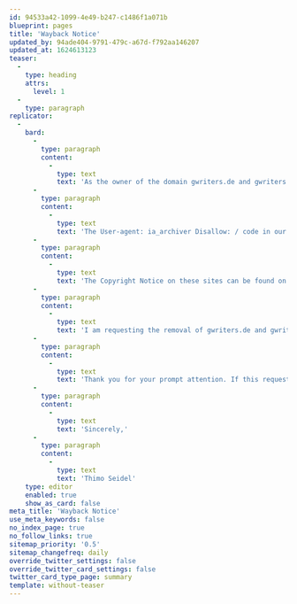 ```yaml
---
id: 94533a42-1099-4e49-b247-c1486f1a071b
blueprint: pages
title: 'Wayback Notice'
updated_by: 94ade404-9791-479c-a67d-f792aa146207
updated_at: 1624613123
teaser:
  -
    type: heading
    attrs:
      level: 1
  -
    type: paragraph
replicator:
  -
    bard:
      -
        type: paragraph
        content:
          -
            type: text
            text: 'As the owner of the domain gwriters.de and gwriters.ch I am officially requesting the immediate removal of the gwriters.de and gwriters.ch domains and all of the subpages from web.archive.org and the Internet Archive Wayback Machine.'
      -
        type: paragraph
        content:
          -
            type: text
            text: 'The User-agent: ia_archiver Disallow: / code in our robots.txt file is not being followed.'
      -
        type: paragraph
        content:
          -
            type: text
            text: 'The Copyright Notice on these sites can be found on gwriters.de and gwriters.ch and every subpage in the footer.'
      -
        type: paragraph
        content:
          -
            type: text
            text: 'I am requesting the removal of gwriters.de and gwriters.ch for the entire time in which the pages have been archived (i.e. all existing records in your database) including today and all days going forward.'
      -
        type: paragraph
        content:
          -
            type: text
            text: 'Thank you for your prompt attention. If this request is not followed upon I will have to file a formal DMCA claim, which I would like to avoid.'
      -
        type: paragraph
        content:
          -
            type: text
            text: 'Sincerely,'
      -
        type: paragraph
        content:
          -
            type: text
            text: 'Thimo Seidel'
    type: editor
    enabled: true
    show_as_card: false
meta_title: 'Wayback Notice'
use_meta_keywords: false
no_index_page: true
no_follow_links: true
sitemap_priority: '0.5'
sitemap_changefreq: daily
override_twitter_settings: false
override_twitter_card_settings: false
twitter_card_type_page: summary
template: without-teaser
---
```

